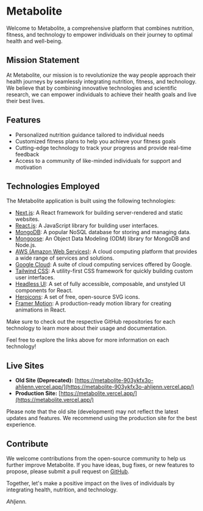 # Metabolite

Welcome to Metabolite, a comprehensive platform that combines nutrition,
fitness, and technology to empower individuals on their journey to optimal
health and well-being.

## Mission Statement

At Metabolite, our mission is to revolutionize the way people approach their
health journeys by seamlessly integrating nutrition, fitness, and technology. We
believe that by combining innovative technologies and scientific research, we
can empower individuals to achieve their health goals and live their best lives.

## Features

- Personalized nutrition guidance tailored to individual needs
- Customized fitness plans to help you achieve your fitness goals
- Cutting-edge technology to track your progress and provide real-time feedback
- Access to a community of like-minded individuals for support and motivation

## Technologies Employed

The Metabolite application is built using the following technologies:

- [Next.js](https://github.com/vercel/next.js): A React framework for building server-rendered and static websites.
- [React.js](https://github.com/facebook/react): A JavaScript library for building user interfaces.
- [MongoDB](https://github.com/mongodb/mongo): A popular NoSQL database for storing and managing data.
- [Mongoose](https://github.com/Automattic/mongoose): An Object Data Modeling (ODM) library for MongoDB and Node.js.
- [AWS (Amazon Web Services)](https://aws.amazon.com/): A cloud computing platform that provides a wide range of services and solutions.
- [Google Cloud](https://cloud.google.com/): A suite of cloud computing services offered by Google.
- [Tailwind CSS](https://github.com/tailwindlabs/tailwindcss): A utility-first CSS framework for quickly building custom user interfaces.
- [Headless UI](https://github.com/tailwindlabs/headlessui): A set of fully accessible, composable, and unstyled UI components for React.
- [Heroicons](https://github.com/tailwindlabs/heroicons): A set of free, open-source SVG icons.
- [Framer Motion](https://github.com/framer/motion): A production-ready motion library for creating animations in React.

Make sure to check out the respective GitHub repositories for each technology to learn more about their usage and documentation.

Feel free to explore the links above for more information on each technology!


## Live Sites

- **Old Site (Deprecated):**
  [https://metabolite-903ykfx3o-ahljenn.vercel.app/](https://metabolite-903ykfx3o-ahljenn.vercel.app/)
- **Production Site:**
  [https://metabolite.vercel.app/](https://metabolite.vercel.app/)

Please note that the old site (development) may not reflect the latest updates
and features. We recommend using the production site for the best experience.

## Contribute

We welcome contributions from the open-source community to help us further
improve Metabolite. If you have ideas, bug fixes, or new features to propose,
please submit a pull request on [GitHub](https://github.com/Ahljenn/metabolite).

Together, let's make a positive impact on the lives of individuals by
integrating health, nutrition, and technology.


*Ahljenn.*